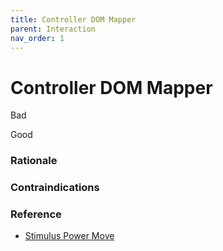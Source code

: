 ```yaml
---
title: Controller DOM Mapper
parent: Interaction
nav_order: 1
---
```


# Controller DOM Mapper

Bad

Good

### Rationale

### Contraindications

### Reference
- [Stimulus Power Move](https://leastbad.com/stimulus-power-move)
